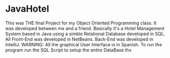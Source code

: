# JavaHotel
This was THE final Project for my Object Oriented Programming class. 
It was developed between me and a friend. 
Basically it's a Hotel Management System based in Java using a simble Relational Database developed in SQL. 
All Front-End was developed in NetBeans. 
Back-End was developed in IntelliJ. 
WARNING: All the graphical User Interface is in Spanish. 
To run the program run the SQL Script to setup the entire DataBase thx
